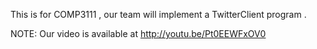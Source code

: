 This is for COMP3111 , our team will implement a TwitterClient program .

NOTE: Our video is available at http://youtu.be/Pt0EEWFxOV0